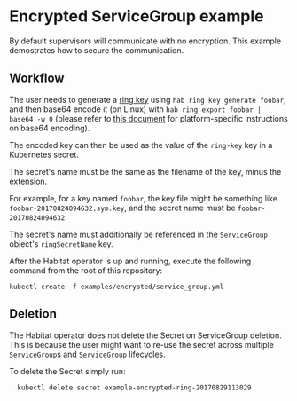 # Encrypted ServiceGroup example

By default supervisors will communicate with no encryption. This example demostrates how to secure the communication.

## Workflow

The user needs to generate a [ring
key](https://www.habitat.sh/docs/run-packages-security/) using `hab ring key generate foobar`, and then base64
encode it (on Linux) with `hab ring export foobar | base64 -w 0` (please refer to
[this
document](https://kubernetes.io/docs/concepts/configuration/secret/#creating-a-secret-manually)
for platform-specific instructions on base64 encoding).

The encoded key can then be used as the value of the `ring-key` key in a Kubernetes
secret.

The secret's name must be the same as the filename of the key, minus the
extension.

For example, for a key named `foobar`, the key file might be something like
`foobar-20170824094632.sym.key`, and the secret name must be
`foobar-20170824094632`.

The secret's name must additionally be referenced in the `ServiceGroup` object's `ringSecretName` key.

After the Habitat operator is up and running, execute the following command from the root of this repository:

```
kubectl create -f examples/encrypted/service_group.yml
```

## Deletion

The Habitat operator does not delete the Secret on ServiceGroup deletion. This is
because the user might want to re-use the secret across multiple
`ServiceGroup`s and `ServiceGroup` lifecycles.

To delete the Secret simply run:

```
  kubectl delete secret example-encrypted-ring-20170829113029
```
